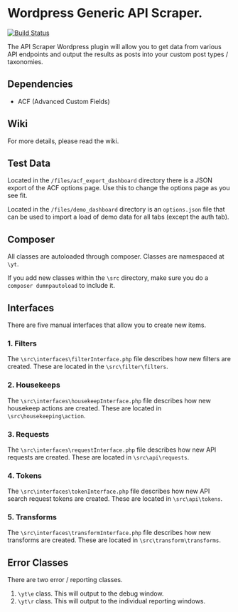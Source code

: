 # Wordpress Generic API Scraper.

[![Build Status](https://travis-ci.org/IORoot/wp-plugin__api-scraper.svg?branch=master)](https://travis-ci.org/IORoot/wp-plugin__api-scraper)

The API Scraper Wordpress plugin will allow you to get data from various API endpoints and output the results as posts into your custom post types / taxonomies.

## Dependencies

- ACF (Advanced Custom Fields)

## Wiki

For more details, please read the wiki.

## Test Data

Located in the `/files/acf_export_dashboard` directory there is a JSON export of the ACF options page. Use this to change the options page as you see fit.

Located in the `/files/demo_dashboard` directory is an `options.json` file that can be used to import a load of demo data for all tabs (except the auth tab).

## Composer

All classes are autoloaded through composer. Classes are namespaced at `\yt`. 

If you add new classes within the `\src` directory, make sure you do a `composer dumnpautoload` to include it.

## Interfaces

There are five manual interfaces that allow you to create new items.

### 1. Filters

The `\src\interfaces\filterInterface.php` file describes how new filters are created. These are located in the `\src\filter\filters`.

### 2. Housekeeps

The `\src\interfaces\housekeepInterface.php` file describes how new housekeep actions are created. These are located in `\src\housekeeping\action`. 

### 3. Requests

The `\src\interfaces\requestInterface.php` file describes how new API requests are created. These are located in `\src\api\requests`. 

### 4. Tokens

The `\src\interfaces\tokenInterface.php` file describes how new API search request tokens are created. These are located in `\src\api\tokens`. 

### 5. Transforms

The `\src\interfaces\transformInterface.php` file describes how new transforms are created. These are located in `\src\transform\transforms`. 

## Error Classes

There are two error / reporting classes.

1. `\yt\e` class. This will output to the debug window.
2. `\yt\r` class. This will output to the individual reporting windows.

